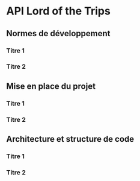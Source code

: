 # API Lord of the Trips

## Normes de développement

### Titre 1


### Titre 2



## Mise en place du projet

### Titre 1


### Titre 2


## Architecture et structure de code

### Titre 1

### Titre 2

